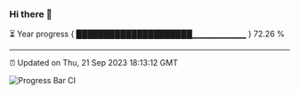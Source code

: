 ### Hi there 👋

⏳ Year progress { █████████████████████▁▁▁▁▁▁▁▁▁ } 72.26 %

---

⏰ Updated on Thu, 21 Sep 2023 18:13:12 GMT

![Progress Bar CI](https://github.com/liununu/liununu/workflows/Progress%20Bar%20CI/badge.svg)
